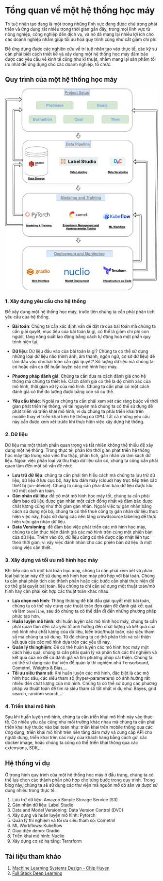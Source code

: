 # Tổng quan về một hệ thống học máy
Trí tuệ nhân tạo đang là một trong những lĩnh vực đang được chú trọng phát triển và ứng dụng rất nhiều trong thời gian gần đây, trong mọi lĩnh vực từ nông nghiệp, công nghiệp đến dịch vụ, và nó đã mang lại nhiều lợi ích cho các doanh nghiệp nhằm giúp tối ưu hoá quy trình cũng như cắt giảm chi phí. 

Để ứng dụng được các nghiên cứu về trí tuệ nhân tạo vào thực tế, các kỹ sư cần phải biết cách thiết kế và xây dựng một hệ thống học máy đảm bảo được các yêu cầu về kinh tế cũng như kĩ thuật, nhằm mang lại sản phẩm tối ưu nhất để ứng dụng cho các doanh nghiệp, tổ chức.

## Quy trình của một hệ thống học máy 
![alt text](./images/ml_system.png "Hệ thống học máy")

### 1. Xây dựng yêu cầu cho hệ thống 
<!-- Mục đích, cách đánh giá, kết quả mong muốn, chi phí và thời gian. -->
Để xây dựng một hệ thống học máy, trước tiên chúng ta cần phải phân tích yêu cầu của hệ thống.

- **Bài toán**: Chúng ta cần xác định vấn đề đặt ra của bài toán mà chúng ta cần giải quyết, mục tiêu của bài toán là gì, có thể là giảm chi phí con người, tăng năng suất lao động bằng cách tự động hoá một phần quy trình hiện tại. 

- **Dữ liệu**: Dữ liệu đầu vào của bài toán là gì? Chúng ta có thể sử dụng những loại dữ liệu nào (hình ảnh, âm thanh, ngôn ngữ, cơ sở dữ liệu) để làm đầu vào cho bài toán cần giải quyết? Số lượng dữ liệu mà chúng ta có hoặc cần có để huấn luyện các mô hình học máy. 

- **Phương pháp đánh giá**: Chúng ta cần đưa ra cách đánh giá cho hệ thống mà chúng ta thiết kế. Cách đánh giá có thể là độ chính xác của mô hình, thời gian xử lý của mô hình. Chúng ta cần phải có một cách đánh giá có thể đo lường được bằng con số cụ thể.

- **Yêu cầu khác**: Ngoài ra chúng ta cần phải xem xét các ràng buộc về thời gian phát triển hệ thống, về tài nguyên mà chúng ta có thể sử dụng để phát triển và triển khai mô hình, ví dụ chúng ta phải triển khai trên mobile thay vì triển khai trên hệ thống có GPU. Tất cả những yêu cầu này cần được xem xét trước khi thực hiện việc xây dựng hệ thống.

### 2. Dữ liệu
<!-- Lưu trữ dữ liệu, gán nhãn dữ liệu, data versioning -->
Dữ liệu mà một thành phần quan trọng và tất nhiên không thể thiếu để xây dựng một hệ thống. Trong thực tế, phần lớn thời gian phát triển hệ thống học máy tập trung vào việc thu thập, phân tích, gán nhãn và làm sạch dữ liệu. Ngoài việc phân loại và thu thập dữ liệu cần có, chúng ta cũng cần phải quan tâm đến một số vấn đề như:
- **Lưu trữ dữ liệu**: chúng ta cần phải tìm hiểu cách mà chúng ta lưu trữ dữ liệu, dữ liệu ở lưu cục bộ, hay lưu đám mây (cloud) hay trực tiếp trên các thiết bị (on-device). Chúng ta cũng cần phải đảm bảo dữ liệu được lưu trữ một cách an toàn.
- **Gán nhãn dữ liệu**: để có một mô hình học máy tốt, chúng ta cần phải đảm bảo dữ liệu được gán nhãn một cách đồng nhất và đảm bảo được chất lượng cũng như thời gian gán nhãn. Ngoài việc tự gán nhãn bằng cách sử dụng nội bộ, chúng ta có thể thuê công ty gán nhãn dữ liệu thực hiện việc này, hoặc sử dụng các nền tảng crowdsource labeling để thực hiện việc gán nhãn dữ liệu.
- **Data Versioning**: để đảm bảo việc phát triển các mô hình học máy, chúng ta cần thực hiện đánh giá các mô hình trên cùng một phiên bản của dữ liệu. Thêm vào đó, dữ liệu cũng có thể được cập nhật liên tục theo thời gian, vì vậy việc đánh nhãn cho các phiên bản dữ liệu là một công việc cần thiết.

### 3. Xây dựng và tối ưu mô hình học máy
<!-- Modeling, Model training, model monitoring/experiment management, Hyperparameter tuning -->

Khi tiếp cận với một bài toán học máy, chúng ta cần phải xem xét và phân loại bài toán này để sử dụng mô hình học máy phù hợp với bài toán. Chúng ta cần phải phân tích các thành phần hoặc các bước cần phải thực hiện để có thể giải quyết bài toán, liệu chúng ta chỉ cần sử dụng một thuật toán/mô hình hay cần phải kết hợp các thuật toán khác nhau. 

- **Lựa chọn mô hình**: Thông thường để bắt đầu giải quyết một bài toán, chúng ta có thể xây dựng các thuật toán đơn giản để đánh giá kết quả và làm `baseline`, sau đó chúng ta có thể dần đi đến những phương pháp phức tạp hơn.
- **Huấn luyện mô hình**: khi huấn luyện các mô hình học máy, chúng ta cần phải quan tâm đến các yếu tố ảnh hưởng đến chất lượng và kết quả của mô hình như chất lượng của dữ liệu, kiến trúc/thuật toán, các siêu tham số mà chúng ta sử dụng. Từ đó chúng ta có thể phân tích và cải thiện kết quả của các mô hình dựa trên các yếu tố này.
- **Quản lý thí nghiệm**: Để có thể huấn luyện các mô hình học máy một cách hiệu quả, chúng ta cần phải quản lý và phân tích các thí nghiệm và kết quả của nó để có đánh giá và tìm phương pháp cải thiện. Chúng ta có thể sử dụng các thư viện để quản lý thí nghiệm như Tensorboard, Cometml, Weights & Bias,...
- **Tối ưu siêu tham số**: Khi huấn luyện các mô hình, đặc biệt là các mô hình học sâu, các siêu tham số (hyper-parameters) có ảnh hưởng rất nhiều đến chất lượng của mô hình. Chúng ta có thể sử dụng các phương pháp và thuật toán để tìm ra siêu tham số tốt nhất ví dụ như: Bayes, grid search, random search,...

### 4. Triển khai mô hình
Sau khi huấn luyện mô hình, chúng ta cần triển khai mô hình này vào thực tế. Có nhiều yêu cầu cũng như môi trường khác nhau mà chúng ta cần phải triển khai tuỳ thuộc vào bài toán như: triển khai trên mobile thông qua các ứng dụng, triển khai mô hình trên nền tảng đám mây và cung cấp API cho người dùng, triển khai trên các máy của khách hàng bằng cách gửi các docker image, hoặc chúng ta cũng có thể triển khai thông qua các extensions, SDK,...

## Hệ thống ví dụ
Ở trong hình quy trình của một hệ thống học máy ở đầu trang, chúng ta có thể lựa chọn các thành phần phù hợp cho từng bước trong quy trình. Trong blog này, chúng ta sẽ sử dụng các thư viện mã nguồn mở có sẵn và được sử dụng nhiều trong thực tế.
1. Lưu trữ dữ liệu: Amazon Simple Storage Service (S3)
2. Gán nhãn dữ liệu: Label Studio
3. Data and Model Versioning: Data Version Control (DVC)
4. Xây dựng và huấn luyện mô hình: Pytorch
5. Quản lý thí nghiệm và tối ưu siêu tham số: Cometml
6. ML Workflows: Kubeflow
7. Giao diện demo: Gradio
8. Triển khai mô hình: Nuclio
9. Xây dựng cơ sở hạ tầng: Terraform
## Tài liệu tham khảo
1. [Machine Learning Systems Design - Chip Huyen](https://github.com/chiphuyen/machine-learning-systems-design)
2. [Full Stack Deep Learning](https://fullstackdeeplearning.com/)